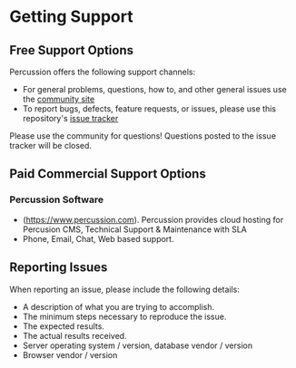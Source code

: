 # Getting Support

## Free Support Options

Percussion offers the following support channels:

- For general problems, questions, how to, and other general issues use the [community site](https://percussioncmscommunity.intsof.com)
- To report bugs, defects, feature requests, or issues, please use this repository's
  [issue tracker](https://github.com/percussion/percussioncms/issues/new)

Please use the community for questions! Questions posted to the issue tracker will be closed.

## Paid Commercial Support Options
### Percussion Software
- (https://www.percussion.com).  Percussion provides cloud hosting for Percusion CMS, Technical Support & Maintenance with SLA 
- Phone, Email, Chat, Web based support.

## Reporting Issues
When reporting an issue, please include the following details:

- A description of what you are trying to accomplish.
- The minimum steps necessary to reproduce the issue.
- The expected results.
- The actual results received.
- Server operating system / version, database vendor / version
- Browser vendor / version
